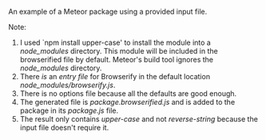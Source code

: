 An example of a Meteor package using a provided input file.

Note:

1. I used `npm install upper-case' to install the module into a *node_modules* directory. This module will be included in the browserified file by default. Meteor's build tool ignores the *node_modules* directory.
2. There *is* an *entry file* for Browserify in the default location *node_modules/browserify.js*.
3. There is no options file because all the defaults are good enough.
4. The generated file is *package.browserified.js* and is added to the package in its *package.js* file.
5. The result only contains *upper-case* and not *reverse-string* because the input file doesn't require it.
